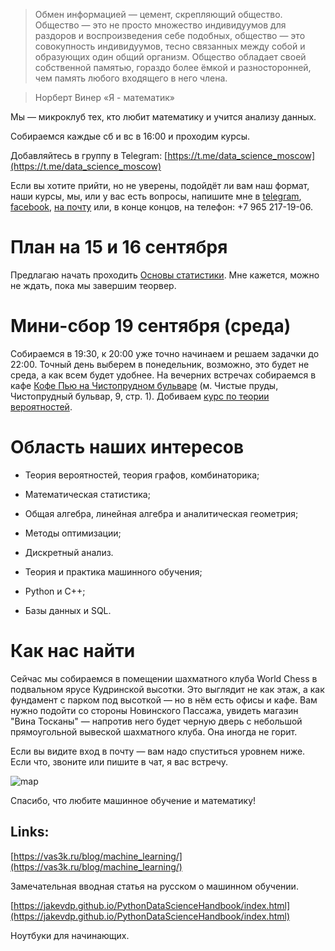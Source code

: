 > Обмен информацией — цемент, скрепляющий общество. Общество — это не просто множество индивидуумов для раздоров и воспроизведения себе подобных, общество — это совокупность индивидуумов, тесно связанных между собой и образующих один общий организм. Общество обладает своей собственной памятью, гораздо более ёмкой и разносторонней, чем память любого входящего в него члена.

> Норберт Винер «Я - математик»

Мы — микроклуб тех, кто любит математику и учится анализу данных. 

Собираемся каждые сб и вс в 16:00 и проходим курсы.

Добавляйтесь в группу в Telegram: [https://t.me/data_science_moscow](https://t.me/data_science_moscow)

Если вы хотите прийти, но не уверены, подойдёт ли вам наш формат, наши курсы, мы, или у вас есть вопросы, напишите мне в [telegram](https://t.me/mariamyzz), [facebook](http://facebook.com/izomeraza), [на почту](mailto:150m3raz4@gmail.com) или, в конце концов, на телефон: +7 965 217-19-06.

# План на 15 и 16 сентября 
Предлагаю начать проходить [Основы статистики](https://stepik.org/course/76). Мне кажется, можно не ждать, пока мы завершим теорвер. 

# Мини-сбор 19 сентября (среда)
Собираемся в 19:30, к 20:00 уже точно начинаем и решаем задачки до 22:00. Точный день выберем в понедельник, возможно, это будет не среда, а как всем будет удобнее. На вечерних встречах собираемся в кафе [Кофе Пью на Чистопрудном бульваре](http://www.coffee-piu.com/kofe-pyu-na-chistoprudnom-bulvare) (м. Чистые пруды, Чистопрудный бульвар, 9, стр. 1). Добиваем [курс по теории вероятностей](https://stepik.org/course/3089/).

# Область наших интересов

- Теория вероятностей, теория графов, комбинаторика; 
- Математическая статистика;
- Общая алгебра, линейная алгебра и аналитическая геометрия; 
- Методы оптимизации;
- Дискретный анализ.

- Теория и практика машинного обучения;
- Python и C++;
- Базы данных и SQL.

# Как нас найти

Сейчас мы собираемся в помещении шахматного клуба World Chess в подвальном ярусе Кудринской высотки. Это выглядит не как этаж, а как фундамент с парком под высоткой — но в нём есть офисы и кафе. Вам нужно подойти со стороны Новинского Пассажа, увидеть магазин "Вина Тосканы" — напротив него будет черную дверь с небольшой прямоугольной вывеской шахматного клуба. Она иногда не горит. 

Если вы видите вход в почту — вам надо спуститься уровнем ниже. Если что, звоните или пишите в чат, я вас встречу.

![map](https://scontent-arn2-1.xx.fbcdn.net/v/t1.0-9/25395734_1536830019746874_98581397229324447_n.jpg?_nc_cat=0&oh=685b7b5a5a966db1ceeb1eeb3c28cb18&oe=5BBD4395)

Cпасибо, что любите машинное обучение и математику!

## Links:
[https://vas3k.ru/blog/machine_learning/](https://vas3k.ru/blog/machine_learning/)

Замечательная вводная статья на русском о машинном обучении.

[https://jakevdp.github.io/PythonDataScienceHandbook/index.html](https://jakevdp.github.io/PythonDataScienceHandbook/index.html)

Ноутбуки для начинающих.
